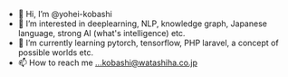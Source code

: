 - 👋 Hi, I’m @yohei-kobashi
- 👀 I’m interested in deeplearning, NLP, knowledge graph, Japanese language, strong AI (what's intelligence) etc.
- 🌱 I’m currently learning pytorch, tensorflow, PHP laravel, a concept of possible worlds etc.
- 📫 How to reach me ...kobashi@watashiha.co.jp

<!---
yohei-kobashi/yohei-kobashi is a ✨ special ✨ repository because its `README.md` (this file) appears on your GitHub profile.
You can click the Preview link to take a look at your changes.
--->
